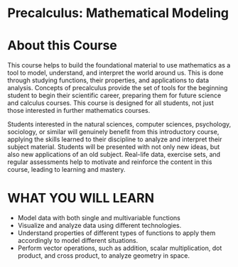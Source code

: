 # Precalculus: Mathematical Modeling


# About this Course
This course helps to build the foundational material to use mathematics as a tool to model, understand, and interpret the world around us.  This is done through studying functions, their properties, and applications to data analysis.  Concepts of precalculus provide the set of tools for the beginning student to begin their scientific career, preparing them for future science and calculus courses. This course is designed for all students, not just those interested in further mathematics courses.  

Students interested in the natural sciences, computer sciences, psychology, sociology, or similar will genuinely benefit from this introductory course, applying the skills learned to their discipline to analyze and interpret their subject material.  Students will be presented with not only new ideas, but also new applications of an old subject. Real-life data, exercise sets, and regular assessments help to motivate and reinforce the content in this course, leading to learning and mastery.

# WHAT YOU WILL LEARN
- Model data with both single and multivariable functions
- Visualize and analyze data using different technologies.
- Understand properties of different types of functions to apply them accordingly to model different situations.
- Perform vector operations, such as addition, scalar multiplication, dot product, and cross product, to analyze geometry in space.


